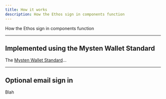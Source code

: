 ```yaml
---
title: How it works
description: How the Ethos sign in components function
---
```


How the Ethos sign in components function

---

## Implemented using the Mysten Wallet Standard

The [Mysten Wallet Standard](https://github.com/wallet-standard/wallet-standard/)...

---

## Optional email sign in

Blah
